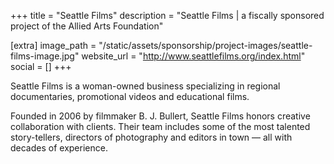 +++
title = "Seattle Films"
description = "Seattle Films | a fiscally sponsored project of the Allied Arts Foundation"

[extra]
image_path = "/static/assets/sponsorship/project-images/seattle-films-image.jpg"
website_url = "http://www.seattlefilms.org/index.html"
social = []
+++

Seattle Films is a woman-owned business specializing in regional documentaries, promotional videos and educational films.

Founded in 2006 by filmmaker B. J. Bullert, Seattle Films honors creative collaboration with clients. Their team includes some of the most talented story-tellers, directors of photography and editors in town — all with decades of experience.

